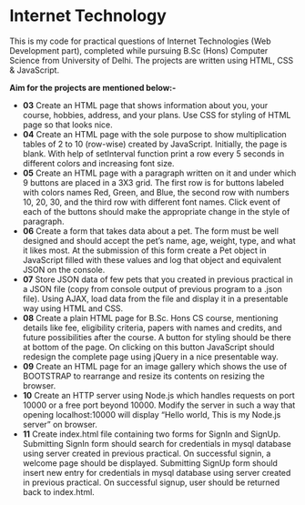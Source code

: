 # Internet Technology
 This is my code for practical questions of Internet Technologies (Web Development part), completed while pursuing B.Sc (Hons) Computer Science from University of Delhi.
 The projects are written using HTML, CSS & JavaScript.
 
 **Aim for the projects are mentioned below:-**  
 
 +  **03** Create an HTML page that shows information about you, your course, hobbies, address, and your plans. Use CSS for styling of HTML page so that looks nice.
 +  **04** Create an HTML page with the sole purpose to show multiplication tables of 2 to 10 (row-wise)
created by JavaScript. Initially, the page is blank. With help of setInterval function print a row
every 5 seconds in different colors and increasing font size.
 +  **05** Create an HTML page with a paragraph written on it and under which 9 buttons are placed in a 3X3 grid. The first row is for buttons labeled with colors names Red,              Green, and Blue, the second row with numbers 10, 20, 30, and the third row with different font names. Click event of each of the buttons should make the appropriate            change in the style of paragraph.
 +  **06** Create a form that takes data about a pet. The form must be well designed and should accept the pet’s name, age, weight, type, and what it likes most. At the                    submission of this form create a Pet object in JavaScript filled with these values and log that object and equivalent JSON on the console.
 +  **07** Store JSON data of few pets that you created in previous practical in a JSON file (copy from console output of previous program to a .json file). Using AJAX, load data from the file and display it in a presentable way using HTML and CSS.
 +  **08** Create a plain HTML page for B.Sc. Hons CS course, mentioning details like fee, eligibility criteria, papers with names and credits, and future possibilities after              the course. A button for styling should be there at bottom of the page. On clicking on this button JavaScript should redesign the complete page using jQuery in a                nice presentable way.
 +  **09** Create an HTML page for an image gallery which shows the use of BOOTSTRAP to rearrange and resize its contents on resizing the browser.
 +  **10** Create an HTTP server using Node.js which handles requests on port 10000 or a free port beyond 10000. Modify the server in such a way that opening localhost:10000 will display “Hello world, This is my Node.js server” on browser.
 +  **11** Create index.html file containing two forms for SignIn and SignUp. Submitting SignIn form should search for credentials in mysql database using server created in                previous practical. On successful signin, a welcome page should be displayed. Submitting SignUp form should insert new entry for credentials in mysql database using            server created in previous practical. On successful signup, user should be returned back to index.html.
